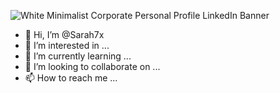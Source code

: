![White Minimalist Corporate Personal Profile LinkedIn Banner](https://github.com/Sarah7x/Sarah7x/assets/152454919/02b1b034-7561-4f9f-bd1f-f5c110ddacbc)














- 👋 Hi, I’m @Sarah7x
- 👀 I’m interested in ...
- 🌱 I’m currently learning ...
- 💞️ I’m looking to collaborate on ...
- 📫 How to reach me ...

<!---
Sarah7x/Sarah7x is a ✨ special ✨ repository because its `README.md` (this file) appears on your GitHub profile.
You can click the Preview link to take a look at your changes.
--->
